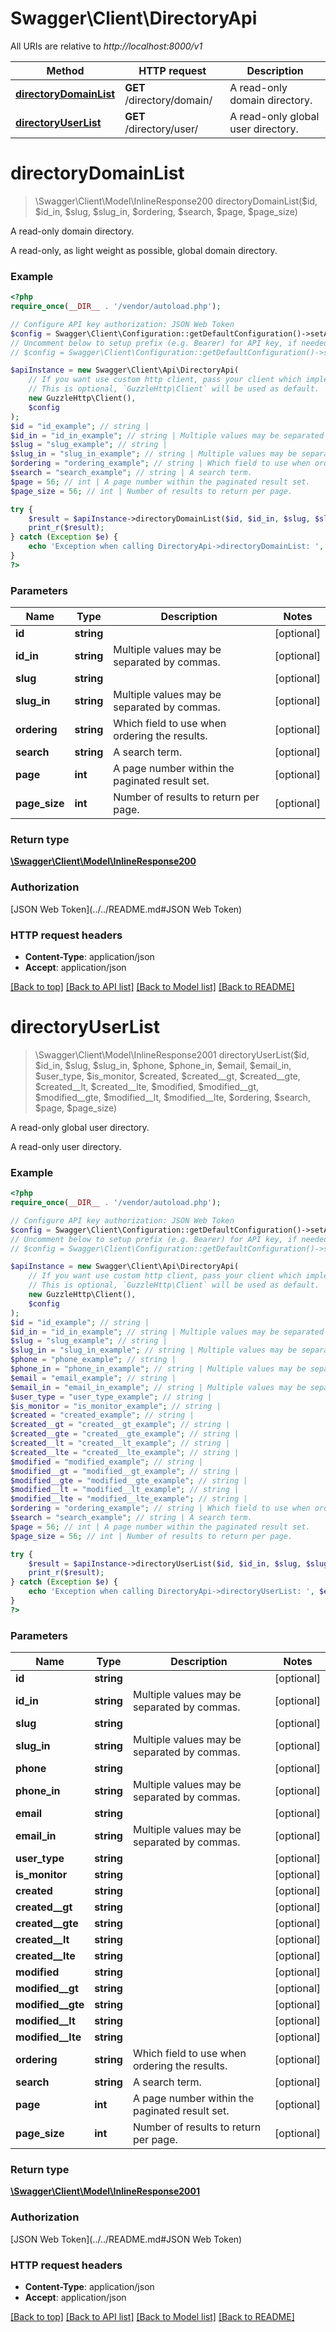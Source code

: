 # Swagger\Client\DirectoryApi

All URIs are relative to *http://localhost:8000/v1*

Method | HTTP request | Description
------------- | ------------- | -------------
[**directoryDomainList**](DirectoryApi.md#directoryDomainList) | **GET** /directory/domain/ | A read-only domain directory.
[**directoryUserList**](DirectoryApi.md#directoryUserList) | **GET** /directory/user/ | A read-only global user directory.


# **directoryDomainList**
> \Swagger\Client\Model\InlineResponse200 directoryDomainList($id, $id_in, $slug, $slug_in, $ordering, $search, $page, $page_size)

A read-only domain directory.

A read-only, as light weight as possible, global domain directory.

### Example
```php
<?php
require_once(__DIR__ . '/vendor/autoload.php');

// Configure API key authorization: JSON Web Token
$config = Swagger\Client\Configuration::getDefaultConfiguration()->setApiKey('Authorization', 'YOUR_API_KEY');
// Uncomment below to setup prefix (e.g. Bearer) for API key, if needed
// $config = Swagger\Client\Configuration::getDefaultConfiguration()->setApiKeyPrefix('Authorization', 'Bearer');

$apiInstance = new Swagger\Client\Api\DirectoryApi(
    // If you want use custom http client, pass your client which implements `GuzzleHttp\ClientInterface`.
    // This is optional, `GuzzleHttp\Client` will be used as default.
    new GuzzleHttp\Client(),
    $config
);
$id = "id_example"; // string | 
$id_in = "id_in_example"; // string | Multiple values may be separated by commas.
$slug = "slug_example"; // string | 
$slug_in = "slug_in_example"; // string | Multiple values may be separated by commas.
$ordering = "ordering_example"; // string | Which field to use when ordering the results.
$search = "search_example"; // string | A search term.
$page = 56; // int | A page number within the paginated result set.
$page_size = 56; // int | Number of results to return per page.

try {
    $result = $apiInstance->directoryDomainList($id, $id_in, $slug, $slug_in, $ordering, $search, $page, $page_size);
    print_r($result);
} catch (Exception $e) {
    echo 'Exception when calling DirectoryApi->directoryDomainList: ', $e->getMessage(), PHP_EOL;
}
?>
```

### Parameters

Name | Type | Description  | Notes
------------- | ------------- | ------------- | -------------
 **id** | **string**|  | [optional]
 **id_in** | **string**| Multiple values may be separated by commas. | [optional]
 **slug** | **string**|  | [optional]
 **slug_in** | **string**| Multiple values may be separated by commas. | [optional]
 **ordering** | **string**| Which field to use when ordering the results. | [optional]
 **search** | **string**| A search term. | [optional]
 **page** | **int**| A page number within the paginated result set. | [optional]
 **page_size** | **int**| Number of results to return per page. | [optional]

### Return type

[**\Swagger\Client\Model\InlineResponse200**](../Model/InlineResponse200.md)

### Authorization

[JSON Web Token](../../README.md#JSON Web Token)

### HTTP request headers

 - **Content-Type**: application/json
 - **Accept**: application/json

[[Back to top]](#) [[Back to API list]](../../README.md#documentation-for-api-endpoints) [[Back to Model list]](../../README.md#documentation-for-models) [[Back to README]](../../README.md)

# **directoryUserList**
> \Swagger\Client\Model\InlineResponse2001 directoryUserList($id, $id_in, $slug, $slug_in, $phone, $phone_in, $email, $email_in, $user_type, $is_monitor, $created, $created__gt, $created__gte, $created__lt, $created__lte, $modified, $modified__gt, $modified__gte, $modified__lt, $modified__lte, $ordering, $search, $page, $page_size)

A read-only global user directory.

A read-only user directory.

### Example
```php
<?php
require_once(__DIR__ . '/vendor/autoload.php');

// Configure API key authorization: JSON Web Token
$config = Swagger\Client\Configuration::getDefaultConfiguration()->setApiKey('Authorization', 'YOUR_API_KEY');
// Uncomment below to setup prefix (e.g. Bearer) for API key, if needed
// $config = Swagger\Client\Configuration::getDefaultConfiguration()->setApiKeyPrefix('Authorization', 'Bearer');

$apiInstance = new Swagger\Client\Api\DirectoryApi(
    // If you want use custom http client, pass your client which implements `GuzzleHttp\ClientInterface`.
    // This is optional, `GuzzleHttp\Client` will be used as default.
    new GuzzleHttp\Client(),
    $config
);
$id = "id_example"; // string | 
$id_in = "id_in_example"; // string | Multiple values may be separated by commas.
$slug = "slug_example"; // string | 
$slug_in = "slug_in_example"; // string | Multiple values may be separated by commas.
$phone = "phone_example"; // string | 
$phone_in = "phone_in_example"; // string | Multiple values may be separated by commas.
$email = "email_example"; // string | 
$email_in = "email_in_example"; // string | Multiple values may be separated by commas.
$user_type = "user_type_example"; // string | 
$is_monitor = "is_monitor_example"; // string | 
$created = "created_example"; // string | 
$created__gt = "created__gt_example"; // string | 
$created__gte = "created__gte_example"; // string | 
$created__lt = "created__lt_example"; // string | 
$created__lte = "created__lte_example"; // string | 
$modified = "modified_example"; // string | 
$modified__gt = "modified__gt_example"; // string | 
$modified__gte = "modified__gte_example"; // string | 
$modified__lt = "modified__lt_example"; // string | 
$modified__lte = "modified__lte_example"; // string | 
$ordering = "ordering_example"; // string | Which field to use when ordering the results.
$search = "search_example"; // string | A search term.
$page = 56; // int | A page number within the paginated result set.
$page_size = 56; // int | Number of results to return per page.

try {
    $result = $apiInstance->directoryUserList($id, $id_in, $slug, $slug_in, $phone, $phone_in, $email, $email_in, $user_type, $is_monitor, $created, $created__gt, $created__gte, $created__lt, $created__lte, $modified, $modified__gt, $modified__gte, $modified__lt, $modified__lte, $ordering, $search, $page, $page_size);
    print_r($result);
} catch (Exception $e) {
    echo 'Exception when calling DirectoryApi->directoryUserList: ', $e->getMessage(), PHP_EOL;
}
?>
```

### Parameters

Name | Type | Description  | Notes
------------- | ------------- | ------------- | -------------
 **id** | **string**|  | [optional]
 **id_in** | **string**| Multiple values may be separated by commas. | [optional]
 **slug** | **string**|  | [optional]
 **slug_in** | **string**| Multiple values may be separated by commas. | [optional]
 **phone** | **string**|  | [optional]
 **phone_in** | **string**| Multiple values may be separated by commas. | [optional]
 **email** | **string**|  | [optional]
 **email_in** | **string**| Multiple values may be separated by commas. | [optional]
 **user_type** | **string**|  | [optional]
 **is_monitor** | **string**|  | [optional]
 **created** | **string**|  | [optional]
 **created__gt** | **string**|  | [optional]
 **created__gte** | **string**|  | [optional]
 **created__lt** | **string**|  | [optional]
 **created__lte** | **string**|  | [optional]
 **modified** | **string**|  | [optional]
 **modified__gt** | **string**|  | [optional]
 **modified__gte** | **string**|  | [optional]
 **modified__lt** | **string**|  | [optional]
 **modified__lte** | **string**|  | [optional]
 **ordering** | **string**| Which field to use when ordering the results. | [optional]
 **search** | **string**| A search term. | [optional]
 **page** | **int**| A page number within the paginated result set. | [optional]
 **page_size** | **int**| Number of results to return per page. | [optional]

### Return type

[**\Swagger\Client\Model\InlineResponse2001**](../Model/InlineResponse2001.md)

### Authorization

[JSON Web Token](../../README.md#JSON Web Token)

### HTTP request headers

 - **Content-Type**: application/json
 - **Accept**: application/json

[[Back to top]](#) [[Back to API list]](../../README.md#documentation-for-api-endpoints) [[Back to Model list]](../../README.md#documentation-for-models) [[Back to README]](../../README.md)

